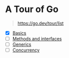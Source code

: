 # A Tour of Go

> <https://go.dev/tour/list>

- [x] [Basics](basics.md)
- [ ] [Methods and interfaces](methods_and_interfaces.md)
- [ ] [Generics](generics.md)
- [ ] [Concurrency](concurrency.md)
